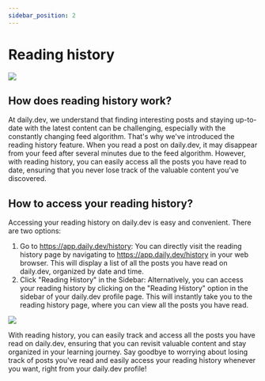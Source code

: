 ```yaml
---
sidebar_position: 2
---
```


# Reading history

![](https://daily-now-res.cloudinary.com/image/upload/v1637591227/docs/488-865328617fc50e9468bc480f19d3107368a00833.jpg)

## How does reading history work?

At daily.dev, we understand that finding interesting posts and staying up-to-date with the latest content can be challenging, especially with the constantly changing feed algorithm. That's why we've introduced the reading history feature. When you read a post on daily.dev, it may disappear from your feed after several minutes due to the feed algorithm. However, with reading history, you can easily access all the posts you have read to date, ensuring that you never lose track of the valuable content you've discovered.

## How to access your reading history?

Accessing your reading history on daily.dev is easy and convenient. There are two options:

1. Go to https://app.daily.dev/history: You can directly visit the reading history page by navigating to https://app.daily.dev/history in your web browser. This will display a list of all the posts you have read on daily.dev, organized by date and time.
2. Click "Reading History" in the Sidebar: Alternatively, you can access your reading history by clicking on the "Reading History" option in the sidebar of your daily.dev profile page. This will instantly take you to the reading history page, where you can view all the posts you have read.

![](https://daily-now-res.cloudinary.com/image/upload/v1643293972/docs/Screen_Shot_2022-01-27_at_16.31.01.png)

With reading history, you can easily track and access all the posts you have read on daily.dev, ensuring that you can revisit valuable content and stay organized in your learning journey. Say goodbye to worrying about losing track of posts you've read and easily access your reading history whenever you want, right from your daily.dev profile!
